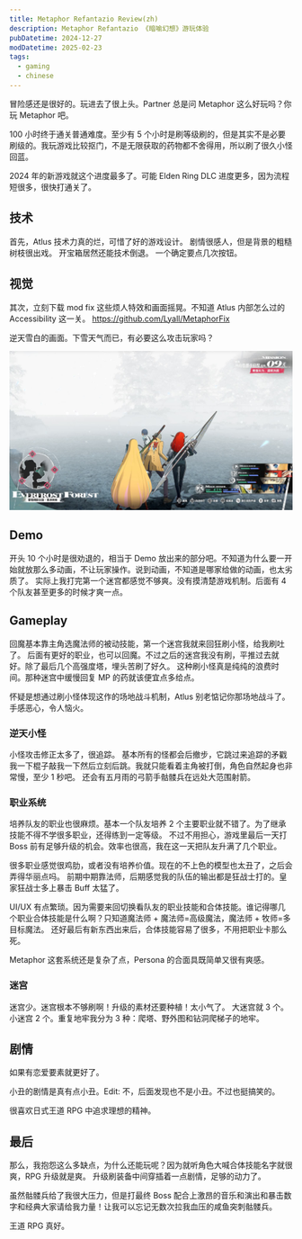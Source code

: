 ```yaml
---
title: Metaphor Refantazio Review(zh)
description: Metaphor Refantazio 《暗喻幻想》游玩体验
pubDatetime: 2024-12-27
modDatetime: 2025-02-23
tags:
  - gaming
  - chinese
---
```


冒险感还是很好的。玩进去了很上头。Partner 总是问 Metaphor 这么好玩吗？你玩 Metaphor 吧。

100 小时终于通关普通难度。至少有 5 个小时是刷等级刷的，但是其实不是必要刷级的。我玩游戏比较抠门，不是无限获取的药物都不舍得用，所以刷了很久小怪回蓝。

2024 年的新游戏就这个进度最多了。可能 Elden Ring DLC 进度更多，因为流程短很多，很快打通关了。

## 技术

首先，Atlus 技术力真的烂，可惜了好的游戏设计。
剧情很感人，但是背景的粗糙树枝很出戏。
开宝箱居然还能技术倒退。
一个确定要点几次按钮。

## 视觉

其次，立刻下载 mod fix 这些烦人特效和画面摇晃。不知道 Atlus 内部怎么过的 Accessibility 这一关。
<https://github.com/Lyall/MetaphorFix>

逆天雪白的画面。下雪天气而已，有必要这么攻击玩家吗？

![Snow](../../assets/images/metaphor-snow.jpg)

## Demo

开头 10 个小时是很劝退的，相当于 Demo 放出来的部分吧。不知道为什么要一开始就放那么多动画，不让玩家操作。说到动画，不知道是哪家给做的动画，也太劣质了。
实际上我打完第一个迷宫都感觉不够爽。没有摸清楚游戏机制。后面有 4 个队友甚至更多的时候才爽一点。

## Gameplay

回魔基本靠主角选魔法师的被动技能，第一个迷宫我就来回狂刷小怪，给我刷吐了。
后面有更好的职业，也可以回魔。不过之后的迷宫我没有刷，平推过去就好。除了最后几个高强度塔，埋头苦刷了好久。
这种刷小怪真是纯纯的浪费时间。那种迷宫中缓慢回复 MP 的药就该便宜点多给点。

怀疑是想通过刷小怪体现这作的场地战斗机制，Atlus 别老惦记你那场地战斗了。手感恶心，令人恼火。

### 逆天小怪

小怪攻击修正太多了，很追踪。
基本所有的怪都会后撤步，它跳过来追踪的矛戳我一下棍子敲我一下然后立刻后跳。我就只能看着主角被打倒，角色自然起身也非常慢，至少 1 秒吧。
还会有五月雨的弓箭手骷髅兵在远处大范围射箭。

### 职业系统

培养队友的职业也很麻烦。基本一个队友培养 2 个主要职业就不错了。为了继承技能不得不学很多职业，还得练到一定等级。
不过不用担心，游戏里最后一天打 Boss 前有足够升级的机会。效率也很高，我在这一天把队友升满了几个职业。

很多职业感觉很鸡肋，或者没有培养价值。现在的不上色的模型也太丑了，之后会弄得华丽点吗。
前期中期靠法师，后期感觉我的队伍的输出都是狂战士打的。皇家狂战士多上暴击 Buff 太猛了。

UI/UX 有点繁琐。因为需要来回切换看队友的职业技能和合体技能。谁记得哪几个职业合体技能是什么啊？只知道魔法师 + 魔法师=高级魔法，魔法师 + 牧师=多目标魔法。
还好最后有新东西出来后，合体技能容易了很多，不用把职业卡那么死。

Metaphor 这套系统还是复杂了点，Persona 的合面具既简单又很有爽感。

### 迷宫

迷宫少。迷宫根本不够刷啊！升级的素材还要种植！太小气了。
大迷宫就 3 个。小迷宫 2 个。重复地牢我分为 3 种：爬塔、野外图和钻洞爬梯子的地牢。

## 剧情

如果有恋爱要素就更好了。

小丑的剧情是真有点小丑。Edit: 不，后面发现也不是小丑。不过也挺搞笑的。

很喜欢日式王道 RPG 中追求理想的精神。

## 最后

那么，我抱怨这么多缺点，为什么还能玩呢？因为就听角色大喊合体技能名字就很爽，RPG 升级就是爽。
升级刷装备中间穿插着一点剧情，足够的动力了。

虽然骷髅兵给了我很大压力，但是打最终 Boss 配合上激昂的音乐和演出和暴击数字和经典大家请给我力量！让我可以忘记无数次拉我血压的咸鱼突刺骷髅兵。

王道 RPG 真好。
